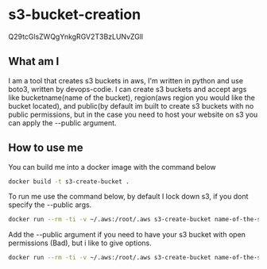 # s3-bucket-creation
Q29tcGlsZWQgYnkgRGV2T3BzLUNvZGll

## What am I
I am a tool that creates s3 buckets in aws, I'm written in python and use boto3, written by devops-codie.
I can create s3 buckets and accept args like bucketname(name of the bucket), region(aws region you would like the bucket located), and public(by default im built to create s3 buckets with no public permissions, but in the case you need to host your website on s3 you can apply the --public argument.

## How to use me 

You can build me into a docker image with the command below 
```sh
docker build -t s3-create-bucket .
```
To run me use the command below, by default I lock down s3, if you dont specify the --public args.
```sh
docker run --rm -ti -v ~/.aws:/root/.aws s3-create-bucket name-of-the-s3-bucket aws-region 
```

Add the --public argument if you need to have your s3 bucket with open permissions (Bad), but i like to give options.
```sh
docker run --rm -ti -v ~/.aws:/root/.aws s3-create-bucket name-of-the-s3-bucket aws-region --public
```
